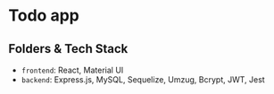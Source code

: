 # Todo app

## Folders & Tech Stack

- `frontend`: React, Material UI
- `backend`: Express.js, MySQL, Sequelize, Umzug, Bcrypt, JWT, Jest  
